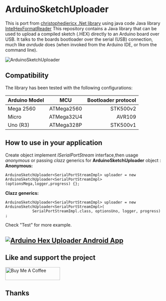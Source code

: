 # ArduinoSketchUploader
This is port from  [christophediericx .Net library](https://github.com/twinearthsoftware/ArduinoSketchUploader) using java code
Java library [IntelHexFormatReader](https://github.com/t2t-sonbui/IntelHexFormatReader/tree/java-port) 
This repository contains a Java library  that can be used to upload a compiled sketch (.HEX) directly to an Arduino board over USB. It talks to the boards bootloader over the serial (USB) connection, much like *avrdude* does (when invoked from the Arduino IDE, or from the command line).

![ArduinoSketchUploader](https://github.com/christophediericx/ArduinoSketchUploader/blob/master/Images/ArduinoSketchUploader.png)

## Compatibility ##
The library has been tested with the following configurations:

| Arduino Model | MCU           | Bootloader protocol                                |
| ------------- |:-------------:| -------:|
| Mega 2560     | ATMega2560    | STK500v2|
| Micro         | ATMega32U4    | AVR109  |
| Uno (R3)      | ATMega328P    | STK500v1|

## How to use in your application ##

Create object implement *ISerialPortStream* interface,then usage *anonymous* or passing *clazz* generics for **ArduinoSketchUploader** object :
**Anonymous:**
```
ArduinoSketchUploader<SerialPortStreamImpl> uploader = new ArduinoSketchUploader<SerialPortStreamImpl>(optionsMega,logger,progress) {};
```
**Clazz generics:** 
```
ArduinoSketchUploader<SerialPortStreamImpl> uploader = new ArduinoSketchUploader<SerialPortStreamImpl>(
			SerialPortStreamImpl.class, optionsUno, logger, progress) ;
```
Check "Test" for more example.

[![Arduino Hex Uploader Android App](https://play.google.com/intl/en_us/badges/images/badge_new.png)](https://play.google.com/store/apps/details?id=xyz.vidieukhien.embedded.arduinohexupload)
------
## Like and support the project
<a href="https://www.buymeacoffee.com/son.bv" target="_blank"><img src="https://cdn.buymeacoffee.com/buttons/default-orange.png" alt="Buy Me A Coffee" height="41" width="174"></a>
## Thanks

